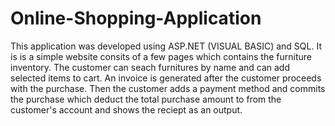 # Online-Shopping-Application
This application was developed using ASP.NET (VISUAL BASIC) and SQL. It is is a simple website consits of a few pages which contains the furniture inventory. The customer can seach furnitures by name and can add selected items to cart. An invoice is generated after the customer proceeds with the purchase. 
Then the customer adds a payment method and commits the purchase which deduct the total purchase amount to from the customer's account and shows the reciept as an output.
